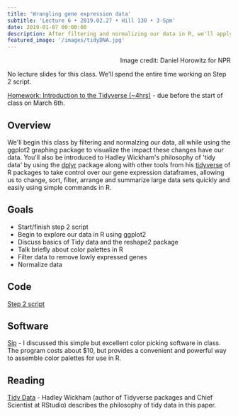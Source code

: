 ```yaml
---
title: 'Wrangling gene expression data'
subtitle: 'Lecture 6 • 2019.02.27 • Hill 130 • 3-5pm'
date: 2019-01-07 00:00:00
description: After filtering and normalizing our data in R, we'll apply the 'grammar of graphics' and the principles of 'tidy data' to plot, change, sort, filter, arrange and summarize expression data quickly and easily. 
featured_image: '/images/tidyDNA.jpg'
---
```


<div style="text-align: right"> Image credit: Daniel Horowitz for NPR </div>

No lecture slides for this class.  We'll spend the entire time working on Step 2 script.

[Homework: Introduction to the Tidyverse (~4hrs)](https://www.datacamp.com/courses/introduction-to-the-tidyverse) - due before the start of class on March 6th.


## Overview

We'll begin this class by filtering and normalzing our data, all while using the ggplot2 graphing package to visualize the impact these changes have our data. You'll also be introduced to Hadley Wickham's philosophy of 'tidy data' by using the [dplyr](http://cran.rstudio.com/web/packages/dplyr/vignettes/introduction.html) package along with other tools from his [tidyverse](https://www.tidyverse.org/) of R packages to take control over our gene expression dataframes, allowing us to change, sort, filter, arrange and summarize large data sets quickly and easily using simple commands in R.

## Goals

* Start/finish step 2 script
* Begin to explore our data in R using ggplot2
* Discuss basics of Tidy data and the reshape2 package
* Talk briefly about color palettes in R
* Filter data to remove lowly expressed genes
* Normalize data

## Code

[Step 2 script](http://DIYtranscriptomics.github.io/Code/files/Step2_dataExploration.R)

## Software

[Sip](https://sipapp.io/) - I discussed this simple but excellent color picking software in class. The program costs about $10, but provides a convenient and powerful way to assemble color palettes for use in R.

## Reading

[Tidy Data](http://vita.had.co.nz/papers/tidy-data.pdf) - Hadley Wickham (author of Tidyverse packages and Chief Scientist at RStudio) describes the philosophy of tidy data in this paper. 
